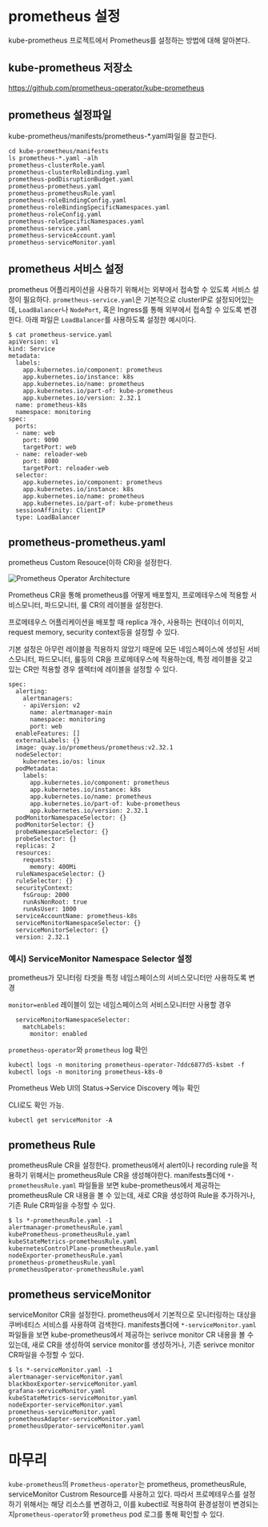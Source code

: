 # prometheus 설정
kube-prometheus 프로젝트에서 Prometheus를 설정하는 방법에 대해 알아본다.

## kube-prometheus 저장소
https://github.com/prometheus-operator/kube-prometheus

## prometheus 설정파일
kube-prometheus/manifests/prometheus-*.yaml파일을 참고한다.
```
cd kube-prometheus/manifests
ls prometheus-*.yaml -alh
prometheus-clusterRole.yaml
prometheus-clusterRoleBinding.yaml
prometheus-podDisruptionBudget.yaml
prometheus-prometheus.yaml
prometheus-prometheusRule.yaml
prometheus-roleBindingConfig.yaml
prometheus-roleBindingSpecificNamespaces.yaml
prometheus-roleConfig.yaml
prometheus-roleSpecificNamespaces.yaml
prometheus-service.yaml
prometheus-serviceAccount.yaml
prometheus-serviceMonitor.yaml
```

## prometheus 서비스 설정
prometheus 어플리케이션을 사용하기 위해서는 외부에서 접속할 수 있도록 서비스 설정이 필요하다. `prometheus-service.yaml`은 기본적으로 clusterIP로 설정되어있는데, `LoadBalancer`나 `NodePort`, 혹은 Ingress를 통해 외부에서 접속할 수 있도록 변경한다. 아래 파일은 `LoadBalancer`를 사용하도록 설정한 예시이다.

```
$ cat prometheus-service.yaml
apiVersion: v1
kind: Service
metadata:
  labels:
    app.kubernetes.io/component: prometheus
    app.kubernetes.io/instance: k8s
    app.kubernetes.io/name: prometheus
    app.kubernetes.io/part-of: kube-prometheus
    app.kubernetes.io/version: 2.32.1
  name: prometheus-k8s
  namespace: monitoring
spec:
  ports:
  - name: web
    port: 9090
    targetPort: web
  - name: reloader-web
    port: 8080
    targetPort: reloader-web
  selector:
    app.kubernetes.io/component: prometheus
    app.kubernetes.io/instance: k8s
    app.kubernetes.io/name: prometheus
    app.kubernetes.io/part-of: kube-prometheus
  sessionAffinity: ClientIP
  type: LoadBalancer
```

## prometheus-prometheus.yaml
prometheus Custom Resouce(이하 CR)을 설정한다.

![Prometheus Operator Architecture](https://raw.githubusercontent.com/prometheus-operator/prometheus-operator/main/Documentation/user-guides/images/architecture.png "Prometheus Operator Architecture")

Prometheus CR을 통해 prometheus를 어떻게 배포할지, 프로메테우스에 적용할 서비스모니터, 파드모니터, 룰 CR의 레이블을 설정한다.

프로메테우스 어플리케이션을 배포할 때 replica 개수, 사용하는 컨테이너 이미지, request memory, security context등을 설정할 수 있다.

기본 설정은 아무런 레이블을 적용하지 않았기 때문에 모든 네임스페이스에 생성된 서비스모니터, 파드모니터, 룰등의 CR을 프로메테우스에 적용하는데, 특정 레이블을 갖고 있는 CR만 적용할 경우 셀렉터에 레이블을 설정할 수 있다.
```
spec:
  alerting:
    alertmanagers:
    - apiVersion: v2
      name: alertmanager-main
      namespace: monitoring
      port: web
  enableFeatures: []
  externalLabels: {}
  image: quay.io/prometheus/prometheus:v2.32.1
  nodeSelector:
    kubernetes.io/os: linux
  podMetadata:
    labels:
      app.kubernetes.io/component: prometheus
      app.kubernetes.io/instance: k8s
      app.kubernetes.io/name: prometheus
      app.kubernetes.io/part-of: kube-prometheus
      app.kubernetes.io/version: 2.32.1
  podMonitorNamespaceSelector: {}
  podMonitorSelector: {}
  probeNamespaceSelector: {}
  probeSelector: {}
  replicas: 2
  resources:
    requests:
      memory: 400Mi
  ruleNamespaceSelector: {}
  ruleSelector: {}
  securityContext:
    fsGroup: 2000
    runAsNonRoot: true
    runAsUser: 1000
  serviceAccountName: prometheus-k8s
  serviceMonitorNamespaceSelector: {}
  serviceMonitorSelector: {}
  version: 2.32.1
```
### 예시) ServiceMonitor Namespace Selector 설정
prometheus가 모니터링 타겟을 특정 네임스페이스의 서비스모니터만 사용하도록 변경

`monitor=enbled` 레이블이 있는 네임스페이스의 서비스모니터만 사용할 경우
```
  serviceMonitorNamespaceSelector:
    matchLabels:
      monitor: enabled  
```

`prometheus-operator`와 `prometheus` log 확인
```
kubectl logs -n monitoring prometheus-operator-7ddc6877d5-ksbmt -f
kubectl logs -n monitoring prometheus-k8s-0
```
Prometheus Web UI의 Status->Service Discovery 메뉴 확인

CLI로도 확인 가능.
```
kubectl get serviceMonitor -A
```


## prometheus Rule
prometheusRule CR을 설정한다.
prometheus에서 alert이나 recording rule을 적용하기 위해서는 prometheusRule CR을 생성해야한다. manifests폴더에 `*-prometheusRule.yaml` 파일들을 보면 kube-prometheus에서 제공하는 prometheusRule CR 내용을 볼 수 있는데, 새로 CR을 생성하여 Rule을 추가하거나, 기존 Rule CR파일을 수정할 수 있다.
```
$ ls *-prometheusRule.yaml -1
alertmanager-prometheusRule.yaml
kubePrometheus-prometheusRule.yaml
kubeStateMetrics-prometheusRule.yaml
kubernetesControlPlane-prometheusRule.yaml
nodeExporter-prometheusRule.yaml
prometheus-prometheusRule.yaml
prometheusOperator-prometheusRule.yaml
```

## prometheus serviceMonitor
serviceMonitor CR을 설정한다.
prometheus에서 기본적으로 모니터링하는 대상을 쿠버네티스 서비스를 사용하여 검색한다. manifests폴더에 `*-serviceMonitor.yaml` 파일들을 보면 kube-prometheus에서 제공하는 serivce monitor CR 내용을 볼 수 있는데, 새로 CR을 생성하여 service monitor를 생성하거나, 기존 serivce monitor CR파일을 수정할 수 있다.

```
$ ls *-serviceMonitor.yaml -1
alertmanager-serviceMonitor.yaml
blackboxExporter-serviceMonitor.yaml
grafana-serviceMonitor.yaml
kubeStateMetrics-serviceMonitor.yaml
nodeExporter-serviceMonitor.yaml
prometheus-serviceMonitor.yaml
prometheusAdapter-serviceMonitor.yaml
prometheusOperator-serviceMonitor.yaml
```

# 마무리
`kube-prometheus`의 `Prometheus-operator`는 prometheus, prometheusRule, serviceMonitor Custrom Resource를 사용하고 있다. 따라서 프로메테우스를 설정하기 위해서는 
해당 리소스를 변경하고, 이를 kubectl로 적용하여 환경설정이 변경되는지`prometheus-operator`와 `prometheus` pod 로그를 통해 확인할 수 있다.

